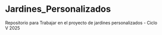 # Jardines_Personalizados
Repositorio para Trabajar en el proyecto de jardines personalizados - Ciclo V 2025
